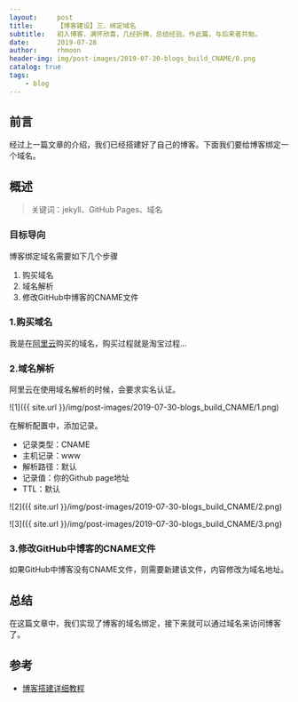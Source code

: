 ```yaml
---
layout:     post
title:      【博客建设】三、绑定域名
subtitle:   初入博客，满怀欣喜，几经折腾，总结经验。作此篇，与后来者共勉。
date:       2019-07-28
author:     rhmoon
header-img: img/post-images/2019-07-30-blogs_build_CNAME/0.png
catalog: true
tags:
    - blog
---
```


## 前言

经过上一篇文章的介绍，我们已经搭建好了自己的博客。下面我们要给博客绑定一个域名。


## 概述

>关键词：jekyll、GitHub Pages、域名

### 目标导向

博客绑定域名需要如下几个步骤
1. 购买域名
2. 域名解析
3. 修改GitHub中博客的CNAME文件

### 1.购买域名

我是在[阿里云](https://wanwang.aliyun.com/domain/?spm=5176.8006371.1007.dnetcndomain.q1ys4x)购买的域名，购买过程就是淘宝过程...

### 2.域名解析

阿里云在使用域名解析的时候，会要求实名认证。

![1]({{ site.url }}/img/post-images/2019-07-30-blogs_build_CNAME/1.png)

在解析配置中，添加记录。

- 记录类型：CNAME
- 主机记录：www
- 解析路径：默认
- 记录值：你的Github page地址
- TTL：默认

![2]({{ site.url }}/img/post-images/2019-07-30-blogs_build_CNAME/2.png)

![3]({{ site.url }}/img/post-images/2019-07-30-blogs_build_CNAME/3.png)

### 3.修改GitHub中博客的CNAME文件

如果GitHub中博客没有CNAME文件，则需要新建该文件，内容修改为域名地址。



## 总结

在这篇文章中，我们实现了博客的域名绑定，接下来就可以通过域名来访问博客了。

## 参考

- [博客搭建详细教程](https://github.com/qiubaiying/qiubaiying.github.io/wiki/%E5%8D%9A%E5%AE%A2%E6%90%AD%E5%BB%BA%E8%AF%A6%E7%BB%86%E6%95%99%E7%A8%8B)

 

